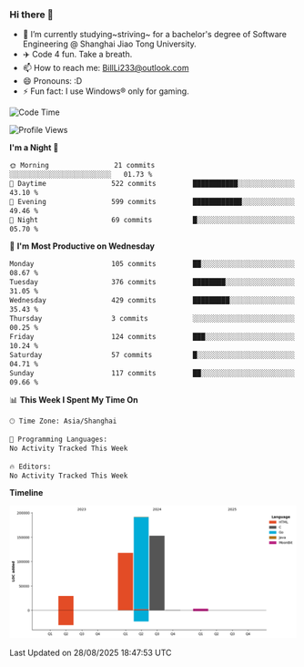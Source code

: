 ### Hi there 👋
- 🌱 I’m currently studying~striving~ for a bachelor's degree of Software Engineering @ Shanghai Jiao Tong University.
- ✈️ Code 4 fun. Take a breath.
- 📫 How to reach me: BillLi233@outlook.com
- 😄 Pronouns: :D
- ⚡ Fun fact: I use Windows® only for gaming.

<!--START_SECTION:waka-->
![Code Time](http://img.shields.io/badge/Code%20Time-442%20hrs%2047%20mins-blue)

![Profile Views](http://img.shields.io/badge/Profile%20Views-2-blue)

**I'm a Night 🦉** 

```text
🌞 Morning                21 commits          ░░░░░░░░░░░░░░░░░░░░░░░░░   01.73 % 
🌆 Daytime                522 commits         ███████████░░░░░░░░░░░░░░   43.10 % 
🌃 Evening                599 commits         ████████████░░░░░░░░░░░░░   49.46 % 
🌙 Night                  69 commits          █░░░░░░░░░░░░░░░░░░░░░░░░   05.70 % 
```
📅 **I'm Most Productive on Wednesday** 

```text
Monday                   105 commits         ██░░░░░░░░░░░░░░░░░░░░░░░   08.67 % 
Tuesday                  376 commits         ████████░░░░░░░░░░░░░░░░░   31.05 % 
Wednesday                429 commits         █████████░░░░░░░░░░░░░░░░   35.43 % 
Thursday                 3 commits           ░░░░░░░░░░░░░░░░░░░░░░░░░   00.25 % 
Friday                   124 commits         ███░░░░░░░░░░░░░░░░░░░░░░   10.24 % 
Saturday                 57 commits          █░░░░░░░░░░░░░░░░░░░░░░░░   04.71 % 
Sunday                   117 commits         ██░░░░░░░░░░░░░░░░░░░░░░░   09.66 % 
```


📊 **This Week I Spent My Time On** 

```text
🕑︎ Time Zone: Asia/Shanghai

💬 Programming Languages: 
No Activity Tracked This Week

🔥 Editors: 
No Activity Tracked This Week
```

**Timeline**

![Lines of Code chart](https://raw.githubusercontent.com/GMH233/GMH233/main/assets/bar_graph.png)


 Last Updated on 28/08/2025 18:47:53 UTC
<!--END_SECTION:waka-->

<!--
**GMH233/GMH233** is a ✨ _special_ ✨ repository because its `README.md` (this file) appears on your GitHub profile.

Here are some ideas to get you started:

- 🔭 I’m currently working on ...
- 🌱 I’m currently learning ...
- 👯 I’m looking to collaborate on ...
- 🤔 I’m looking for help with ...
- 💬 Ask me about ...
- 📫 How to reach me: ...
- 😄 Pronouns: ...
- ⚡ Fun fact: ...
-->
